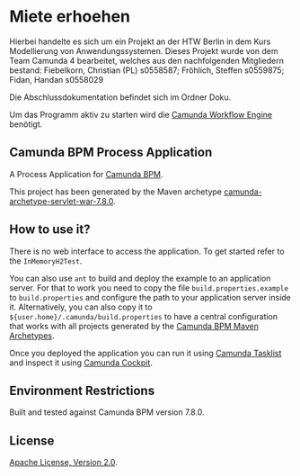 # Miete erhoehen
Hierbei handelte es sich um ein Projekt an der HTW Berlin in dem Kurs Modellierung von Anwendungssystemen.
Dieses Projekt wurde von dem Team Camunda 4 bearbeitet, welches aus den nachfolgenden Mitgliedern bestand:
Fiebelkorn, Christian (PL) s0558587;
Fröhlich, Steffen s0559875;
Fidan, Handan s0558029

Die Abschlussdokumentation befindet sich im Ordner Doku.

Um das Programm aktiv zu starten wird die [Camunda Workflow Engine](https://camunda.com/de/products/camunda-bpm/bpmn-engine/) benötigt.



## Camunda BPM Process Application
A Process Application for [Camunda BPM](http://docs.camunda.org).

This project has been generated by the Maven archetype
[camunda-archetype-servlet-war-7.8.0](http://docs.camunda.org/latest/guides/user-guide/#process-applications-maven-project-templates-archetypes).

## How to use it?
There is no web interface to access the application.
To get started refer to the `InMemoryH2Test`.

You can also use `ant` to build and deploy the example to an application server.
For that to work you need to copy the file `build.properties.example` to `build.properties`
and configure the path to your application server inside it.
Alternatively, you can also copy it to `${user.home}/.camunda/build.properties`
to have a central configuration that works with all projects generated by the
[Camunda BPM Maven Archetypes](http://docs.camunda.org/latest/guides/user-guide/#process-applications-maven-project-templates-archetypes).

Once you deployed the application you can run it using
[Camunda Tasklist](http://docs.camunda.org/latest/guides/user-guide/#tasklist)
and inspect it using
[Camunda Cockpit](http://docs.camunda.org/latest/guides/user-guide/#cockpit).

## Environment Restrictions
Built and tested against Camunda BPM version 7.8.0.

## License
[Apache License, Version 2.0](http://www.apache.org/licenses/LICENSE-2.0).
